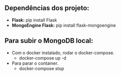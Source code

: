 ## Dependências dos projeto:
- **Flask:** pip install Flask
- **MongoEngine Flask:** pip install flask-mongoengine

## Para subir o MongoDB local:

- Com o docker instalado, rodar o docker-compose.
    - docker-compose up -d
- Para parar o container.
    - docker-compose stop